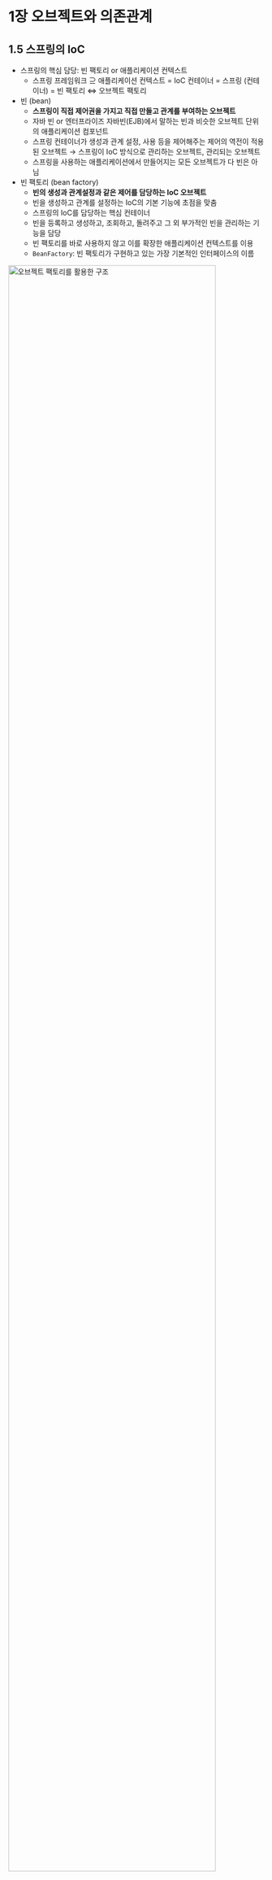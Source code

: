 # 1장 오브젝트와 의존관계

## 1.5 스프링의 IoC

- 스프링의 핵심 담당: 빈 팩토리 or 애플리케이션 컨텍스트
    - 스프링 프레임워크 ⊇ 애플리케이션 컨텍스트 = IoC 컨테이너 = 스프링 (컨테이너) = 빈 팩토리 ⇔ 오브젝트 팩토리
- 빈 (bean)
    - **스프링이 직접 제어권을 가지고 직접 만들고 관계를 부여하는 오브젝트**
    - 자바 빈 or 엔터프라이즈 자바빈(EJB)에서 말하는 빈과 비슷한 오브젝트 단위의 애플리케이션 컴포넌트
    - 스프링 컨테이너가 생성과 관계 설정, 사용 등을 제어해주는 제어의 역전이 적용된 오브젝트 → 스프링이 IoC 방식으로 관리하는 오브젝트, 관리되는 오브젝트
    - 스프링을 사용하는 애플리케이션에서 만들어지는 모든 오브젝트가 다 빈은 아님
- 빈 팩토리 (bean factory)
    - **빈의 생성과 관계설정과 같은 제어를 담당하는 IoC 오브젝트**
    - 빈을 생성하고 관계를 설정하는 IoC의 기본 기능에 초점을 맞춤
    - 스프링의 IoC를 담당하는 핵심 컨테이너
    - 빈을 등록하고 생성하고, 조회하고, 돌려주고 그 외 부가적인 빈을 관리하는 기능을 담당
    - 빈 팩토리를 바로 사용하지 않고 이를 확장한 애플리케이션 컨텍스트를 이용
    - `BeanFactory`: 빈 팩토리가 구현하고 있는 가장 기본적인 인터페이스의 이름

<img src="./img/01-09_khj.png" align="center" width="90%" alt="오브젝트 팩토리를 활용한 구조"/>

- 애플리케이션 컨텍스트 (application Context)
    - **애플리케이션 전반에 걸쳐 모든 구성 요소의 제어 작업을 담당하는 IoC 엔진**
    - 빈 팩토리를 더 확장한 개념, IoC 방식을 따라 만들어진 일종의 빈 팩토리
    - 별도의 정보를 참고해서 빈(오브젝트)의 생성, 관계설정 등의 제어 작업을 총괄
    - 그 자체로는 애플리케이션 로직을 담당하지는 않지만, IoC방식을 이용해 애플리케이션 컴포넌트를 생성하고, 사용할 관계를 맺어주는 등의 책임을 담당
    - 스프링의 가장 대표적인 오프젝트, 애플리케이션에서 IoC를 적용해서 관리할 모든 오브젝트에 대한 생성과 관계 설정을 담당
    - 애플리케이션도 애플리케이션 컨텍스트와 그 설정 정보를 따라서 만들어지고 구성됨
    - `@Configuration`: 스프링이 빈 팩토리를 위한 오브젝트 설정을 담당하는 클래스라고 인식하도록 애노테이션 선언
    - `@Bean`: 오브젝트를 만들어주는 메소드에 IoC용 메소드라고 인식하도록 애노테이션 선언
        - `@bean`을 붙인 메소드를 가져올 때, 메소드의 이름이 빈의 이름이 됨
    - `ApplicationContext`: 애플리케이션 컨텍스트가 구현해야 하는 기본 인터페이스를 가리킴, `BeanFactory` 상속
        - 애플리케이션 컨텍스트는 `ApplicationContext` 타입의 오브젝트
        - `@Configuration`이 붙은 자바 코드를 설정 정보로 사용하려면 `AnntationConfigApplicationContext`를 이용
        - `getBean()` 메소드는 `ApplicationContext`가 관리하는 오브젝트를 요청하는 메소드
            - 기본적으로 Object 타입으로 리턴되어 오브젝트에 다시 캐스팅을 해주어야 함
            - 제네릭 메소드 방식을 사용해 `getBean()` 두번째 파라미터에 리턴 타입을 주면 캐스팅 코드 불필요
        - 직접 오브젝트를 생성하고 관계를 맺어주는 코드가 없고, 생성 정보와 연관 관계를 별도의 설정 정보를 통해 얻음
        - 클라이언트가 애플리케이션 컨텍스트의 `getBean()` 메소드를 호출하면 자신의 빈 목록에서 요청한 이름이 있는지 찾음
            - 존재하면 빈을 생성하는 메소드를 호출해서 오브젝트를 생성 시킨 후 클라이언트에게 돌려줌
        - IoC 원리를 그대로 적용하는데 애플리케이션 컨텍스트를 사용하는 이유
            - **범용적이고 유연한 방법으로 IoC 기능을 확장 가능**
        - 오브젝트 팩토리로 직접 사용했을 때와 애플리케이션 컨텍스트를 사용했을 때 비교해서 얻을 수 있는 장점
            - **클라이언트는 구체적인 팩토리 클래스를 알 필요 없음**
                - 애플리케이션 컨텍스트를 사용하면 오브젝트 팩토리가 아무리 많아져도 이를 알아야 하거나 직접 사용할 필요가 없음
                - 애플리케이션 컨텍스트를 이용하면 일관된 방식으로 원하는 오브젝트를 가져올 수 있음
                - 자바 코드를 작성하는 대신 XML처럼 단순한 방법을 사용해, 애플리케이션 컨텍스트가 사용할 IoC 설정 정보를 만들 수 있음
            - **애플리케이션 컨텍스트는 종합 IoC 서비스를 제공**
                - 애플리케이션 컨텍스트의 역할은 오브젝트가 만들어지는 방식, 시점과 전략을 다르게 가져갈 수 있음
                - 부가적으로 자동 생성, 오브젝트에 대한 후 처리, 정보의 조합, 설정 방식의 다변화, 인터셉팅 등 오브젝트를 효과적으로 활용할 수 있는 다양한 기능 제공
                - 빈이 사용할 수 있는 기반 기술 서비스나 외부 시스템과 연동 등을 컨테이너 차원에서 제공
            - **애플리케이션 컨텍스트는 빈을 검색하는 다양한 방법을 제공**
                - 애플리케이션 컨텍스트의 `getBean()` 메소드는 빈의 이름을 이용해 빈을 찾음
                - 타입만으로 빈을 검색하거나, 특별한 애노테이션 설정이 되어있는 빈을 찾을 수 있음
- 스프링의 설정정보/설정 메타정보 (configuration metadata)
    - **애플리케이션 컨텍스트 또는 빈 팩토리가 IoC를 적용하기 위해 사용하는 메타정보**
    - 컨테이너에 어떤 기능을 세팅하거나 조정하는 경우에도 사용, IoC 컨테이너에 의해 관리되는 애플리케이션 오브젝트를 생성하고 구성할 때 사용
    - 애플리케이션의 형상 정보, 애플리케이션의 전체 그림이 그려진 청사진
- IoC 컨테이너 (IoC Container or Container)
    - **IoC 방식으로 빈을 관리하는 의미로 애플리케이션 컨텍스트나 빈 팩토리를 컨테이너 or IoC 컨테이너라고 함**
    - 애플리케이션 컨텍스트는 그 자체로 `ApplicationContext` 인터페이스를 구현한 오브젝트를 가리키기도 함
        - 애플리케이션 컨텍스트 오브젝트는 하나의 애플리케이션에서 여러 개가 만들어져 사용, 이를 통틀어 스프링 컨테이너라고 부름
- 스프링 프레임워크 (Spring Framework)
    - IoC 컨테이너, 애플리케이션 컨텍스트를 포함해서 스프링이 제공하는 모든 기능을 통틀어 말할 때 주로 사용